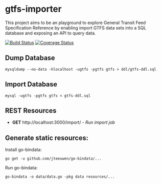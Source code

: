 gtfs-importer
=============

This project aims to be an playground to explore General Transit Feed Specification Reference by enabling import GTFS data sets into a SQL database and exposing an API to query data.

[![Build Status](https://travis-ci.org/helyx-io/gtfs-importer.svg?branch=master)](https://travis-ci.org/helyx-io/gtfs-importer)
[![Coverage Status](https://coveralls.io/repos/helyx-io/gtfs-importer/badge.png)](https://coveralls.io/r/helyx-io/gtfs-importer)



Dump Database
-------------

    mysqldump --no-data -hlocalhost -ugtfs -pgtfs gtfs > ddl/gtfs-ddl.sql  
    
    

Import Database
---------------

    mysql -ugtfs -pgtfs gtfs < gtfs-ddl.sql
    
 

REST Resources
--------------

 - **GET** http://localhost:3000/import/ - *Run import job*



Generate static resources:
--------------------------

Install go-bindata:
    
    go get -u github.com/jteeuwen/go-bindata/...
    
Run go-bindata:

    go-bindata -o data/data.go -pkg data resources/... 

